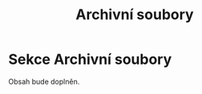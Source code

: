 ﻿---
icon: material/sitemap
title: Archivní soubory
---
# Sekce Archivní soubory

Obsah bude doplněn.
